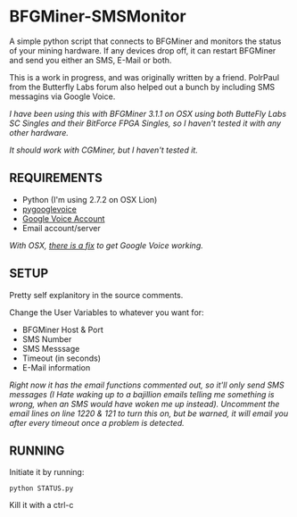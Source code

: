 BFGMiner-SMSMonitor
===================

A simple python script that connects to BFGMiner and monitors the status of your mining hardware.  If any devices drop off, it can restart BFGMiner and send you either an SMS, E-Mail or both.

This is a work in progress, and was originally written by a friend.  PolrPaul from the Butterfly Labs forum also helped out a bunch by including SMS messagins via Google Voice.

*I have been using this with BFGMiner 3.1.1 on OSX using both ButteFly Labs SC Singles and their BitForce FPGA Singles, so I haven't tested it with any other hardware.*

*It should work with CGMiner, but I haven't tested it.*


REQUIREMENTS
------------

* Python (I'm using 2.7.2 on OSX Lion)
* [pygooglevoice](https://code.google.com/p/pygooglevoice/)
* [Google Voice Account](https://voice.google.com)
* Email account/server

*With OSX, [there is a fix](https://code.google.com/r/bwpayne-pygooglevoice-auth-fix/source/checkout) to get Google Voice working.*

SETUP
-----

Pretty self explanitory in the source comments.

Change the User Variables to whatever you want for:

* BFGMiner Host & Port
* SMS Number
* SMS Messsage
* Timeout (in seconds)
* E-Mail information

*Right now it has the email functions commented out, so it'll only send SMS messages (I Hate waking up to a bajillion emails telling me something is wrong, when an SMS would have woken me up instead).  Uncomment the email lines on line 1220 & 121 to turn this on, but be warned, it will email you after every timeout once a problem is detected.*


RUNNING
-------

Initiate it by running:

    python STATUS.py

Kill it with a ctrl-c
